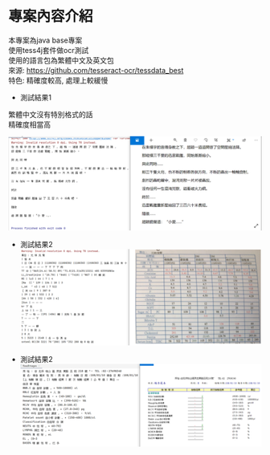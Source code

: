 # 專案內容介紹
本專案為java base專案  
使用tess4j套件做ocr測試  
使用的語言包為繁體中文及英文包  
來源: https://github.com/tesseract-ocr/tessdata_best  
特色: 精確度較高, 處理上較緩慢  

- 測試結果1  
  
 繁體中文沒有特別格式的話  
 精確度相當高  
   
   
![image](https://github.com/iw5420/tess4j_test/blob/master/src/main/resources/result/result2.PNG)

- 測試結果2  
![image](https://github.com/iw5420/tess4j_test/blob/master/src/main/resources/result/result1.PNG)


- 測試結果2  
![image](https://github.com/iw5420/tess4j_test/blob/master/src/main/resources/result/result3.PNG)
  
